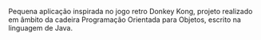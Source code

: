 Pequena aplicação inspirada no jogo retro Donkey Kong, projeto realizado em âmbito da cadeira Programação Orientada para Objetos, escrito na linguagem de Java. 
